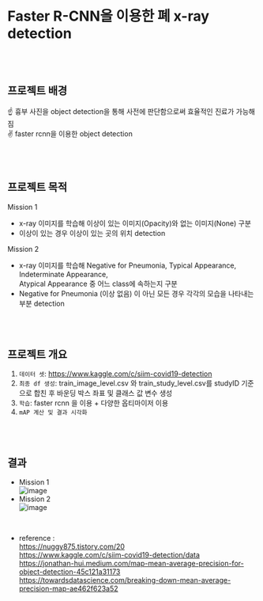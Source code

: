 
# Faster R-CNN을 이용한 폐 x-ray detection

 <br /> 
 <br />  
 
## 프로젝트 배경
:point_up: 흉부 사진을 object detection을 통해 사전에 판단함으로써 효율적인 진료가 가능해짐   
:v: faster rcnn을 이용한 object detection  

 <br /> 
 <br />  
 
## 프로젝트 목적
   Mission 1 
 -  x-ray 이미지를 학습해 이상이 있는 이미지(Opacity)와 없는 이미지(None) 구분
 - 이상이 있는 경우 이상이 있는 곳의 위치 detection

 Mission 2 
 - x-ray 이미지를 학습해 Negative for Pneumonia, Typical Appearance, Indeterminate Appearance,  
   Atypical Appearance 중 어느 class에 속하는지 구분
 - Negative for Pneumonia (이상 없음) 이 아닌 모든 경우 각각의 모습을 나타내는 부분 detection


<br /> 
<br />  
 
## 프로젝트 개요 

 1.  ` 데이터 셋 `: https://www.kaggle.com/c/siim-covid19-detection    
 2.  ` 최종 df 생성 `: train_image_level.csv 와 train_study_level.csv를 studyID 기준으로 합친 후 바운딩 박스 좌표 및 클래스 값 변수 생성  
 3.  ` 학습 `: faster rcnn 을 이용 + 다양한 옵티마이저 이용  
 4.  ` mAP 계산 및 결과 시각화 `    

<br /> 
<br />  

## 결과
- Mission 1    
![image](https://user-images.githubusercontent.com/79436275/131669744-56c361aa-4dc4-4976-a2ea-2966c9758809.png)  
- Mission 2  
![image](https://user-images.githubusercontent.com/79436275/131672168-1f07a166-7e37-483d-94b4-32a2f5b1ebd1.png)


<br /> 

- reference :   
https://nuggy875.tistory.com/20  
https://www.kaggle.com/c/siim-covid19-detection/data  
https://jonathan-hui.medium.com/map-mean-average-precision-for-object-detection-45c121a31173  
https://towardsdatascience.com/breaking-down-mean-average-precision-map-ae462f623a52  
